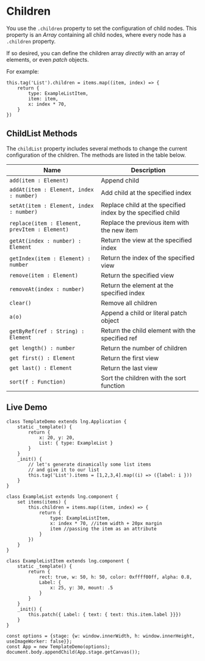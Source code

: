 # Children


You use the `.children` property to set the configuration of child nodes. This property is an *Array* containing all child nodes, where every node has a `.children` property.


If so desired, you can define the children array *directly* with an array of elements, or even *patch* objects.


For example:


```
this.tag('List').children = items.map((item, index) => {
    return {
        type: ExampleListItem,
        item: item,
        x: index * 70,
    }
})
```

## ChildList Methods


The `childList` property includes several methods to change the current configuration of the children. The methods are listed in the table below.

| Name | Description |
|---|---|
| `add(item : Element)` | Append child |
| `addAt(item : Element, index : number)` | Add child at the specified index |
| `setAt(item : Element, index : number)` | Replace child at the specified index by the specified child |
| `replace(item : Element, prevItem : Element)` | Replace the previous item with the new item |
| `getAt(index : number) : Element` | Return the view at the specified index |
| `getIndex(item : Element) : number` | Return the index of the specified view |
| `remove(item : Element)` | Return the specified view |
| `removeAt(index : number)` | Return the element at the specified index |
| `clear()` | Remove all children |
| `a(o)` | Append a child or literal patch object |
| `getByRef(ref : String) : Element` | Return the child element with the specified ref |
| `get length() : number` | Return the number of children |
| `get first() : Element` | Return the first view |
| `get last() : Element` | Return the last view |
| `sort(f : Function)` | Sort the children with the sort function |





## Live Demo


```
class TemplateDemo extends lng.Application {
    static _template() {
        return {
            x: 20, y: 20,
            List: { type: ExampleList }
        }
    }
    _init() {
        // let's generate dinamically some list items 
        // and give it to our list
        this.tag('List').items = [1,2,3,4].map((i) => ({label: i }))
    }
}

class ExampleList extends lng.component {
    set items(items) {
        this.children = items.map((item, index) => {
            return {
                type: ExampleListItem,
                x: index * 70, //item width + 20px margin
                item //passing the item as an attribute
            }
        })
    }
}

class ExampleListItem extends lng.component {
    static _template() {
        return {
            rect: true, w: 50, h: 50, color: 0xffff00ff, alpha: 0.8,
            Label: {
                x: 25, y: 30, mount: .5
            }
        }
    }
    _init() {
        this.patch({ Label: { text: { text: this.item.label }}})
    }
}

const options = {stage: {w: window.innerWidth, h: window.innerHeight, useImageWorker: false}};
const App = new TemplateDemo(options);
document.body.appendChild(App.stage.getCanvas());
```